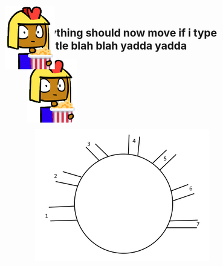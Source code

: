 # everything should now move if i type this title blah blah yadda yadda 



<a href="http://google.com.au/" rel="some text">![Foo](imperius_popcorn.png)</a>

<IMG STYLE="position:absolute; TOP:35px; LEFT:170px" SRC="imperius_popcorn.png">

<center><img src="rough circle.png"></center>
